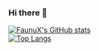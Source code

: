 ### Hi there 👋

[![FaunuX's GitHub stats](https://github-readme-stats.vercel.app/api?username=faunux&show_icons=true&theme=gruvbox)](https://github.com/anuraghazra/github-readme-stats)
<br>
[![Top Langs](https://github-readme-stats.vercel.app/api/top-langs/?username=faunux&theme=gruvbox)](https://github.com/faunux/github-readme-stats)

<!--
**FaunuX/FaunuX** is a ✨ _special_ ✨ repository because its `README.md` (this file) appears on your GitHub profile.

Here are some ideas to get you started:

- 🔭 I’m currently working on ...
- 🌱 I’m currently learning ...
- 👯 I’m looking to collaborate on ...
- 🤔 I’m looking for help with ...
- 💬 Ask me about ...
- 📫 How to reach me: ...
- 😄 Pronouns: ...
- ⚡ Fun fact: ...
-->
